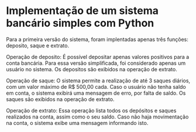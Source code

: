 # Implementação de um sistema bancário simples com Python

Para a primeira versão do sistema, foram implentadas apenas três funções: deposito, saque e extrato.

Operação de deposito:
É possível depositar apenas valores positivos para a conta bancária. Para essa versão simplificada, foi considerado apenas um usuário no sistema. Os depositos são exibidos na operação de extrato.

Operação de saque:
O sistema permite a realização de até 3 saques diários, com um valor máximo de R$ 500,00 cada. Caso o usuário não tenha saldo em conta, o sistema exibirá uma mensagem de erro, por falta de saldo. Os saques são exibidos na operação de extrato.

Operação de extrato:
Essa operação lista todos os depósitos e saques realizados na conta, assim como o seu saldo. Caso não haja movimentação na conta, o sistema exibe uma mensagem informando isto.
